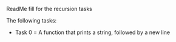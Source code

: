 ReadMe fill for the recursion tasks

The following tasks: 
 - Task 0 = A function that prints a string, followed by a new line 